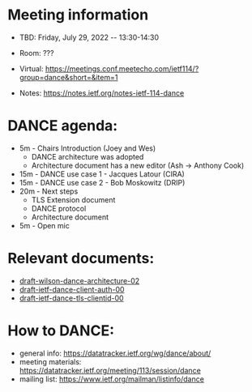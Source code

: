 # Meeting information

- TBD: Friday, July 29, 2022 -- 13:30-14:30
- Room: ???

- Virtual: https://meetings.conf.meetecho.com/ietf114/?group=dance&short=&item=1
- Notes:   https://notes.ietf.org/notes-ietf-114-dance

# DANCE agenda:

- 5m - Chairs Introduction                       (Joey and Wes)
    - DANCE architecture was adopted
    - Architecture document has a new editor (Ash -> Anthony Cook)
- 15m - DANCE use case 1 - Jacques Latour (CIRA)
- 15m - DANCE use case 2 - Bob Moskowitz (DRIP)
- 20m - Next steps
   - TLS Extension document
   - DANCE protocol
   - Architecture document
- 5m - Open mic

# Relevant documents:

- [draft-wilson-dance-architecture-02](https://datatracker.ietf.org/doc/draft-wilson-dance-architecture)
- [draft-ietf-dance-client-auth-00](https://datatracker.ietf.org/doc/draft-ietf-dance-client-auth/)
- [draft-ietf-dance-tls-clientid-00](https://datatracker.ietf.org/doc/draft-ietf-dance-tls-clientid/)

# How to DANCE:

- general info: https://datatracker.ietf.org/wg/dance/about/
- meeting materials: https://datatracker.ietf.org/meeting/113/session/dance
- mailing list: https://www.ietf.org/mailman/listinfo/dance
